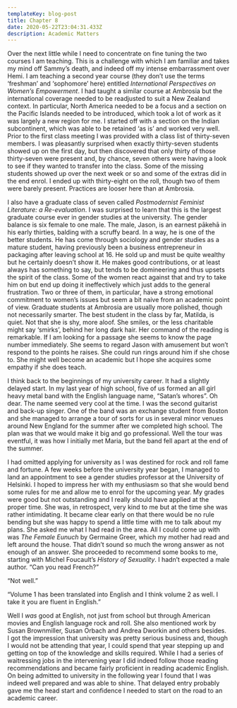 ```yaml
---
templateKey: blog-post
title: Chapter 8
date: 2020-05-22T23:04:31.433Z
description: Academic Matters
---
```

Over the next little while I need to concentrate on fine tuning the two courses I am teaching. This is a challenge with which I am familiar and takes my mind off Sammy’s death, and indeed off my intense embarrassment over Hemi. I am teaching a second year course (they don’t use the terms ‘freshman’ and ‘sophomore’ here) entitled *International Perspectives on Women’s Empowerment*. I had taught a similar course at Ambrosia but the international coverage needed to be readjusted to suit a New Zealand context. In particular, North America needed to be a focus and a section on the Pacific Islands needed to be introduced, which took a lot of work as it was largely a new region for me. I started off with a section on the Indian subcontinent, which was able to be retained ‘as is’ and worked very well. Prior to the first class meeting I was provided with a class list of thirty-seven members. I was pleasantly surprised when exactly thirty-seven students showed up on the first day, but then discovered that only thirty of those thirty-seven were present and, by chance, seven others were having a look to see if they wanted to transfer into the class. Some of the missing students showed up over the next week or so and some of the extras did in the end enrol. I ended up with thirty-eight on the roll, though two of them were barely present. Practices are looser here than at Ambrosia.



I also have a graduate class of seven called *Postmodernist Feminist Literature: a Re-evaluation*. I was surprised to learn that this is the largest graduate course ever in gender studies at the university. The gender balance is six female to one male. The male, Jason, is an earnest pākehā in his early thirties, balding with a scruffy beard. In a way, he is one of the better students. He has come through sociology and gender studies as a mature student, having previously been a business entrepreneur in packaging after leaving school at 16. He sold up and must be quite wealthy but he certainly doesn’t show it. He makes good contributions, or at least always has something to say, but tends to be domineering and thus upsets the spirit of the class. Some of the women react against that and try to take him on but end up doing it ineffectively which just adds to the general frustration. Two or three of them, in particular, have a strong emotional commitment to women’s issues but seem a bit naive from an academic point of view. Graduate students at Ambrosia are usually more polished, though not necessarily smarter. The best student in the class by far, Matilda, is quiet. Not that she is shy, more aloof. She smiles, or the less charitable might say ‘smirks’, behind her long dark hair. Her command of the reading is remarkable. If I am looking for a passage she seems to know the page number immediately. She seems to regard Jason with amusement but won’t respond to the points he raises. She could run rings around him if she chose to. She might well become an academic but I hope she acquires some empathy if she does teach.



I think back to the beginnings of my university career. It had a slightly delayed start. In my last year of high school, five of us formed an all girl heavy metal band with the English language name, “Satan’s whores”. Oh dear. The name seemed very cool at the time. I was the second guitarist and back-up singer. One of the band was an exchange student from Boston and she managed to arrange a tour of sorts for us in several minor venues around New England for the summer after we completed high school. The plan was that we would make it big and go professional. Well the tour was eventful, it was how I initially met Maria, but the band fell apart at the end of the summer.



I had omitted applying for university as I was destined for rock and roll fame and fortune. A few weeks before the university year began, I managed to land an appointment to see a gender studies professor at the University of Helsinki. I hoped to impress her with my enthusiasm so that she would bend some rules for me and allow me to enrol for the upcoming year. My grades were good but not outstanding and I really should have applied at the proper time. She was, in retrospect, very kind to me but at the time she was rather intimidating. It became clear early on that there would be no rule bending but she was happy to spend a little time with me to talk about my plans. She asked me what I had read in the area. All I could come up with was *The Female Eunuch* by Germaine Greer, which my mother had read and left around the house. That didn’t sound so much the wrong answer as not enough of an answer. She proceeded to recommend some books to me, starting with Michel Foucault’s *History of Sexuality*. I hadn’t expected a male author. “Can you read French?”



“Not well.”



“Volume 1 has been translated into English and I think volume 2 as well. I take it you are fluent in English.”



Well I *was* good at English, not just from school but through American movies and English language rock and roll. She also mentioned work by Susan Brownmiller, Susan Orbach and Andrea Dworkin and others besides. I got the impression that university was pretty serious business and, though I would not be attending that year, I could spend that year stepping up and getting on top of the knowledge and skills required. While I had a series of waitressing jobs in the intervening year I did indeed follow those reading recommendations and became fairly proficient in reading academic English. On being admitted to university in the following year I found that I was indeed well prepared and was able to shine. That delayed entry probably gave me the head start and confidence I needed to start on the road to an academic career.
